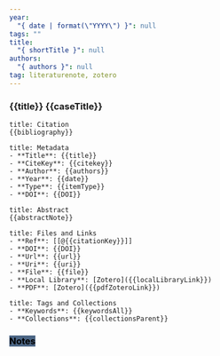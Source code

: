 ```yaml
---
year:
  "{ date | format(\"YYYY\") }": null
tags: ""
title:
  "{ shortTitle }": null
authors:
  "{ authors }": null
tag: literaturenote, zotero
---
```


### {{title}} {{caseTitle}}

``` ad-info
title: Citation
{{bibliography}}
```

``` ad-info
title: Metadata
- **Title**: {{title}}
- **CiteKey**: {{citekey}}
- **Author**: {{authors}}
- **Year**: {{date}} 
- **Type**: {{itemType}} 
- **DOI**: {{DOI}}
```

```ad-quote
title: Abstract
{{abstractNote}}
```

```ad-abstract
title: Files and Links
- **Ref**: [[@{{citationKey}}]]
- **DOI**: {{DOI}}
- **Url**: {{url}}
- **Uri**: {{uri}}
- **File**: {{file}}
- **Local Library**: [Zotero]({{localLibraryLink}})
- **PDF**: [Zotero]({{pdfZoteroLink}})
```

```ad-note
title: Tags and Collections
- **Keywords**: {{keywordsAll}}
- **Collections**: {{collectionsParent}}
```

### <mark style='background:#4b6584'>Notes</mark> 

